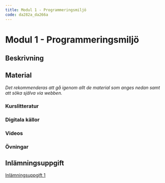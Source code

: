 ```yaml
---
title: Modul 1 - Programmeringsmiljö
code: da282a_da266a
---
```


# Modul 1 - Programmeringsmiljö

## Beskrivning

## Material

_Det rekommenderas att gå igenom allt de material som anges nedan samt att söka själva via webben._

### Kurslitteratur

### Digitala källor

### Videos

### Övningar

## Inlämningsuppgift

[Inlämningsuppgift 1](/courses/da282a_da266a/assignments/uppg1.html)
